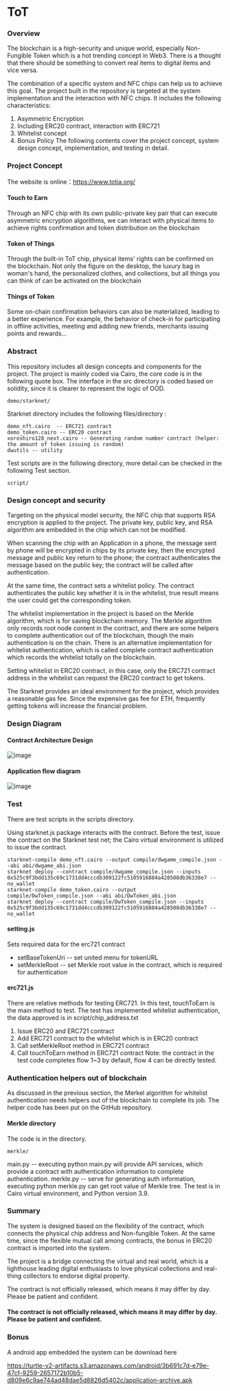 # ToT
### Overview
The blockchain is a high-security and unique world, especially Non-Fungible Token which is a hot trending concept in Web3. There is a thought that there should be something to convert real items to digital items and vice versa. 

The combination of a specific system and NFC chips can help us to achieve this goal. The project built in the repository is targeted at the system implementation and the interaction with NFC chips. It includes the following characteristics: 
1. Asymmetric Encryption
2. Including ERC20 contract, interaction with ERC721
3. Whitelist concept
4. Bonus Policy
The following contents cover the project concept, system design concept, implementation, and testing in detail. 

### Project Concept
The website is online：https://www.totia.org/

#### Touch to Earn
Through an NFC chip with its own public-private key pair that can execute asymmetric encryption algorithms, we can interact with physical items to achieve rights confirmation and token distribution on the blockchain
#### Token of Things
Through the built-in ToT chip, physical items' rights can be confirmed on the blockchain. Not only the figure on the desktop, the luxury bag in woman's hand, the personalized clothes, and collections, but all things you can think of can be activated on the blockchain
#### Things of Token
Some on-chain confirmation behaviors can also be materialized, leading to a better experience. For example, the behavior of check-in for participating in offline activities, meeting and adding new friends, merchants issuing points and rewards...

### Abstract
This repository includes all design concepts and components for the project. The project is  mainly coded via Cairo, the core code is in the following quote box. The interface in the src directory is coded based on solidity, since it is clearer to represent the logic of OOD.   
```
demo/starknet/
```
Starknet directory includes the following files/directory :
```
demo_nft.cairo  -- ERC721 contract
demo_token.cairo -- ERC20 contract
xoroshiro128_next.cairo -- Generating random number contract (helper: the amount of token issuing is random)
dwutils -- utility
```
Test scripts are in the following directory, more detail can be checked in the following Test section.
```
script/
```

### Design concept and security 
Targeting on the physical model security, the NFC chip that supports RSA encryption is applied to the project. The private key, public key, and RSA algorithm are embedded in the chip which can not be modified.

When scanning the chip with an Application in a phone, the message sent by phone will be encrypted in chips by its private key, then the encrypted message and public key return to the phone; the contract authenticates the message based on the public key; the contract will be called after authentication. 

At the same time, the contract sets a whitelist policy.  The contract authenticates the public key whether it is in the whitelist, true result means the user could get the corresponding token.
 
The whitelist implementation in the project is based on the Merkle algorithm, which is for saving blockchain memory. The Merkle algorithm only records root node content in the contract, and there are some helpers to complete authentication out of the blockchain, though the main authentication is on the chain. There is an alternative implementation for whitelist authentication, which is called complete contract authentication which records the whitelist totally on the blockchain.

Setting whitelist in ERC20 contract, in this case, only the ERC721 contract address in the whitelist can request the ERC20 contract to get tokens.

The Starknet provides an ideal environment for the project, which provides a reasonable gas fee. Since the expensive gas fee for ETH, frequently getting tokens will increase the financial problem. 

### Design Diagram
#### Contract Architecture Design
![image](https://raw.githubusercontent.com/flyergosh/ToT/main/img_path/Contract_Architecture_Design.jpeg)
#### Application flow diagram
![image](https://raw.githubusercontent.com/flyergosh/ToT/main/img_path/Application_flow_diagram.jpeg)
### Test
There are test scripts in the scripts directory.

Using starknet.js package interacts with the contract. Before the test, issue the contract on the Starknet test net; the Cairo virtual environment is utilized to issue the contract.
```
starknet-compile demo_nft.cairo --output compile/dwgame_compile.json --abi abi/dwgame_abi.json
starknet deploy --contract compile/dwgame_compile.json --inputs 0x525c9f3bdd135c69c1731dd4cccdb309122fc5105916884a428508db36338e7 --no_wallet
starknet-compile demo_token.cairo --output compile/DwToken_compile.json --abi abi/DwToken_abi.json
starknet deploy --contract compile/DwToken_compile.json --inputs 0x525c9f3bdd135c69c1731dd4cccdb309122fc5105916884a428508db36338e7 --no_wallet
```
#### setting.js
Sets required data for the erc721 contract
- setBaseTokenUri -- set united menu for tokenURL
- setMerkleRoot -- set Merkle root value in the contract, which is required for authentication

#### erc721.js 
There are relative methods for testing ERC721. In this test, touchToEarn is the main method to test. The test has implemented whitelist authentication, the data approved is in script/chip_address.txt 
1. Issue ERC20 and ERC721 contract
2. Add ERC721 contract to the whitelist which is in ERC20 contract
3. Call setMerkleRoot method in ERC721 contract
4. Call touchToEarn method in ERC721 contract 
Note: the contract in the test code completes flow 1~3 by default, flow 4 can be directly tested.

### Authentication helpers out of blockchain
As discussed in the previous section, the Merkel algorithm for whitelist authentication needs helpers out of the blockchain to complete its job. The helper code has been put on the GitHub repository.
#### Merkle directory
The code is in the directory.
```
merkle/
```
main.py -- executing python main.py will provide API services, which provide a contract with authentication information to complete authentication.
merkle.py -- serve for generating auth information, executing python merkle.py can get root value of Merkle tree.
The test is in Cairo virtual environment, and Python version 3.9.

### Summary
The system is designed based on the flexibility of the contract, which connects the physical chip address and Non-fungible Token. At the same time, since the flexible mutual call among contracts, the bonus in ERC20 contract is imported into the system.

The project is a bridge connecting the virtual and real world, which is a lighthouse leading digital enthusiasts to love physical collections and real-thing collectors to endorse digital property.

The contract is not officially released, which means it may differ by day. Please be patient and confident.

#### The contract is not officially released, which means it may differ by day. Please be patient and confident.

### Bonus
A android app embedded the system can be download here

https://turtle-v2-artifacts.s3.amazonaws.com/android/3b691c7d-e79e-47cf-9259-2657172b10b5-d809e6c9ae744ad48dae5d8826d5402c/application-archive.apk
